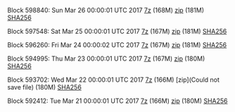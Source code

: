Block 598840: Sun Mar 26 00:00:01 UTC 2017 [7z](https://transfer.sh/vWZIF/bootstrap.dat.20170326.7z) (168M) [zip](https://transfer.sh/bbeS4/bootstrap.dat.20170326.zip) (181M) [SHA256](https://transfer.sh/D830K/sha256.txt)

Block 597548: Sat Mar 25 00:00:01 UTC 2017 [7z](https://transfer.sh/JuwiN/bootstrap.dat.20170325.7z) (167M) [zip](https://transfer.sh/WHCo8/bootstrap.dat.20170325.zip) (181M) [SHA256](https://transfer.sh/XgIXW/sha256.txt)

Block 596260: Fri Mar 24 00:00:02 UTC 2017 [7z](https://transfer.sh/pKjMC/bootstrap.dat.20170324.7z) (167M) [zip](https://transfer.sh/cBka4/bootstrap.dat.20170324.zip) (181M) [SHA256](https://transfer.sh/bXIqr/sha256.txt)

Block 594995: Thu Mar 23 00:00:01 UTC 2017 [7z](https://transfer.sh/vKL4i/bootstrap.dat.20170323.7z) (167M) [zip](https://transfer.sh/KUhwg/bootstrap.dat.20170323.zip) (180M) [SHA256](https://transfer.sh/LWlQ1/sha256.txt)

Block 593702: Wed Mar 22 00:00:01 UTC 2017 [7z](https://transfer.sh/ldM8o/bootstrap.dat.20170322.7z) (166M) [zip](Could not save file) (180M) [SHA256](https://transfer.sh/yMxff/sha256.txt)

Block 592412: Tue Mar 21 00:00:01 UTC 2017 [7z](https://transfer.sh/ya1lz/bootstrap.dat.20170321.7z) (166M) [zip](https://transfer.sh/3GXDr/bootstrap.dat.20170321.zip) (180M) [SHA256](https://transfer.sh/13kubZ/sha256.txt)
